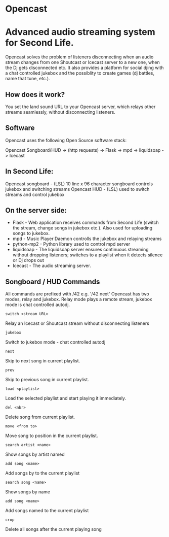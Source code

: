 # Opencast

Advanced audio streaming system for Second Life.
================================================

Opencast solves the problem of listeners disconnecting when an audio stream changes from one Shoutcast or Icecast server to a new one, when the Dj gets disconnected etc.
It also provides a platform for social djing with a chat controlled jukebox and the possiblity to create games (dj battles, name that tune, etc.).

How does it work?
-----------------
You set the land sound URL to your Opencast server, which relays other streams seamlessly, without disconnecting listeners.

Software
--------

Opencast uses the following Open Source software stack:

Opencast Songboard/HUD ->  (http requests) -> Flask -> mpd -> liquidsoap -> Icecast

In Second Life:
---------------

Opencast songboard - (LSL) 10 line x 96 character songboard controls jukebox and switching streams
Opencast HUD - (LSL) used to switch streams and control jukebox

On the server side:
-------------------

* Flask - Web application receives commands from Second Life (switch the stream, change songs in jukebox etc.). Also used for uploading songs to jukebox.
* mpd - Music Player Daemon controlls the jukebox and relaying streams
* python-mp2 - Python library used to control mpd server
* liquidsoap - The liquidsoap server ensures continuous streaming without dropping listeners; switches to a playlist when it detects silence or Dj drops out
* Icecast - The audio streaming server.



Songboard / HUD Commands
------------------------

All commands are prefixed with /42 e.g. '/42 next'
Opencast has two modes, relay and jukebox. Relay mode plays a remote stream, jukebox mode is chat controlled autodj.


`switch <stream URL>`


   Relay an Icecast or Shoutcast stream without disconnecting listeners

`jukebox`

   Switch to jukebox mode - chat controlled autodj

`next`

   Skip to next song in current playlist.

`prev`

   Skip to previous song in current playlist.

`load <playlist>`

   Load the selected playlist and start playing it immediately.

`del <nbr>`

   Delete song <nbr> from current playlist.

`move <from to>`

  Move song <from> to position <to> in the current playlist.

`search artist <name>`

  Show songs by artist named <name>

`add song <name>`

  Add songs by <name> to the current playlist

`search song <name>`

  Show songs by name <name>

`add song <name>`

  Add songs named <name> to the current playlist

`crop`

  Delete all songs after the current playing song
